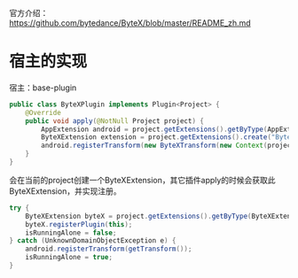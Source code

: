 官方介绍：https://github.com/bytedance/ByteX/blob/master/README_zh.md

# 宿主的实现

宿主：base-plugin

```java
public class ByteXPlugin implements Plugin<Project> {
    @Override
    public void apply(@NotNull Project project) {
        AppExtension android = project.getExtensions().getByType(AppExtension.class);
        ByteXExtension extension = project.getExtensions().create("ByteX", ByteXExtension.class);
        android.registerTransform(new ByteXTransform(new Context(project, android, extension)));
    }
}
```

会在当前的project创建一个ByteXExtension，其它插件apply的时候会获取此ByteXExtension，并实现注册。

```java
try {
    ByteXExtension byteX = project.getExtensions().getByType(ByteXExtension.class);
    byteX.registerPlugin(this);
    isRunningAlone = false;
} catch (UnknownDomainObjectException e) {
    android.registerTransform(getTransform());
    isRunningAlone = true;
}
```

